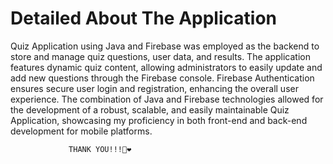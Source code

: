 # Detailed About The Application

Quiz Application using Java and Firebase was employed as the backend to store and manage quiz questions, user data, and results. The application
features dynamic quiz content, allowing administrators to easily update and add new questions through the Firebase console. Firebase Authentication ensures
secure user login and registration, enhancing the overall user experience. The combination of Java and Firebase technologies allowed for the development of
a robust, scalable, and easily maintainable Quiz Application, showcasing my proficiency in both front-end and back-end development for mobile platforms.
  
  
                 THANK YOU!!!🫰❤️
